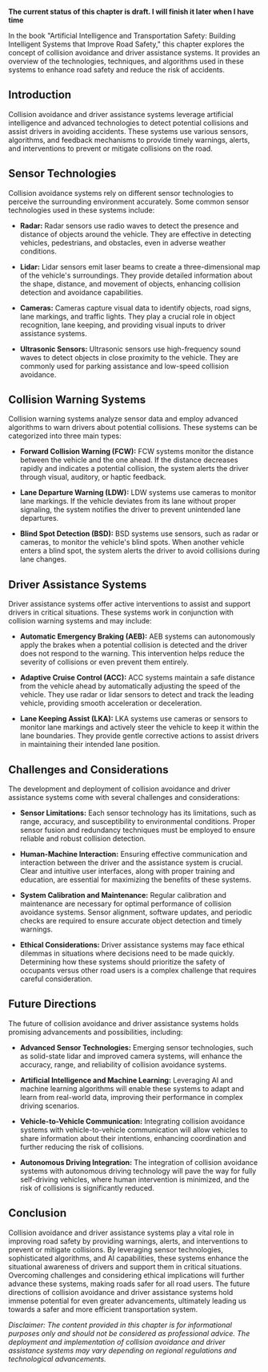 **The current status of this chapter is draft. I will finish it later when I have time**

In the book "Artificial Intelligence and Transportation Safety: Building Intelligent Systems that Improve Road Safety," this chapter explores the concept of collision avoidance and driver assistance systems. It provides an overview of the technologies, techniques, and algorithms used in these systems to enhance road safety and reduce the risk of accidents.

Introduction
------------

Collision avoidance and driver assistance systems leverage artificial intelligence and advanced technologies to detect potential collisions and assist drivers in avoiding accidents. These systems use various sensors, algorithms, and feedback mechanisms to provide timely warnings, alerts, and interventions to prevent or mitigate collisions on the road.

Sensor Technologies
-------------------

Collision avoidance systems rely on different sensor technologies to perceive the surrounding environment accurately. Some common sensor technologies used in these systems include:

* **Radar:** Radar sensors use radio waves to detect the presence and distance of objects around the vehicle. They are effective in detecting vehicles, pedestrians, and obstacles, even in adverse weather conditions.

* **Lidar:** Lidar sensors emit laser beams to create a three-dimensional map of the vehicle's surroundings. They provide detailed information about the shape, distance, and movement of objects, enhancing collision detection and avoidance capabilities.

* **Cameras:** Cameras capture visual data to identify objects, road signs, lane markings, and traffic lights. They play a crucial role in object recognition, lane keeping, and providing visual inputs to driver assistance systems.

* **Ultrasonic Sensors:** Ultrasonic sensors use high-frequency sound waves to detect objects in close proximity to the vehicle. They are commonly used for parking assistance and low-speed collision avoidance.

Collision Warning Systems
-------------------------

Collision warning systems analyze sensor data and employ advanced algorithms to warn drivers about potential collisions. These systems can be categorized into three main types:

* **Forward Collision Warning (FCW):** FCW systems monitor the distance between the vehicle and the one ahead. If the distance decreases rapidly and indicates a potential collision, the system alerts the driver through visual, auditory, or haptic feedback.

* **Lane Departure Warning (LDW):** LDW systems use cameras to monitor lane markings. If the vehicle deviates from its lane without proper signaling, the system notifies the driver to prevent unintended lane departures.

* **Blind Spot Detection (BSD):** BSD systems use sensors, such as radar or cameras, to monitor the vehicle's blind spots. When another vehicle enters a blind spot, the system alerts the driver to avoid collisions during lane changes.

Driver Assistance Systems
-------------------------

Driver assistance systems offer active interventions to assist and support drivers in critical situations. These systems work in conjunction with collision warning systems and may include:

* **Automatic Emergency Braking (AEB):** AEB systems can autonomously apply the brakes when a potential collision is detected and the driver does not respond to the warning. This intervention helps reduce the severity of collisions or even prevent them entirely.

* **Adaptive Cruise Control (ACC):** ACC systems maintain a safe distance from the vehicle ahead by automatically adjusting the speed of the vehicle. They use radar or lidar sensors to detect and track the leading vehicle, providing smooth acceleration or deceleration.

* **Lane Keeping Assist (LKA):** LKA systems use cameras or sensors to monitor lane markings and actively steer the vehicle to keep it within the lane boundaries. They provide gentle corrective actions to assist drivers in maintaining their intended lane position.

Challenges and Considerations
-----------------------------

The development and deployment of collision avoidance and driver assistance systems come with several challenges and considerations:

* **Sensor Limitations:** Each sensor technology has its limitations, such as range, accuracy, and susceptibility to environmental conditions. Proper sensor fusion and redundancy techniques must be employed to ensure reliable and robust collision detection.

* **Human-Machine Interaction:** Ensuring effective communication and interaction between the driver and the assistance system is crucial. Clear and intuitive user interfaces, along with proper training and education, are essential for maximizing the benefits of these systems.

* **System Calibration and Maintenance:** Regular calibration and maintenance are necessary for optimal performance of collision avoidance systems. Sensor alignment, software updates, and periodic checks are required to ensure accurate object detection and timely warnings.

* **Ethical Considerations:** Driver assistance systems may face ethical dilemmas in situations where decisions need to be made quickly. Determining how these systems should prioritize the safety of occupants versus other road users is a complex challenge that requires careful consideration.

Future Directions
-----------------

The future of collision avoidance and driver assistance systems holds promising advancements and possibilities, including:

* **Advanced Sensor Technologies:** Emerging sensor technologies, such as solid-state lidar and improved camera systems, will enhance the accuracy, range, and reliability of collision avoidance systems.

* **Artificial Intelligence and Machine Learning:** Leveraging AI and machine learning algorithms will enable these systems to adapt and learn from real-world data, improving their performance in complex driving scenarios.

* **Vehicle-to-Vehicle Communication:** Integrating collision avoidance systems with vehicle-to-vehicle communication will allow vehicles to share information about their intentions, enhancing coordination and further reducing the risk of collisions.

* **Autonomous Driving Integration:** The integration of collision avoidance systems with autonomous driving technology will pave the way for fully self-driving vehicles, where human intervention is minimized, and the risk of collisions is significantly reduced.

Conclusion
----------

Collision avoidance and driver assistance systems play a vital role in improving road safety by providing warnings, alerts, and interventions to prevent or mitigate collisions. By leveraging sensor technologies, sophisticated algorithms, and AI capabilities, these systems enhance the situational awareness of drivers and support them in critical situations. Overcoming challenges and considering ethical implications will further advance these systems, making roads safer for all road users. The future directions of collision avoidance and driver assistance systems hold immense potential for even greater advancements, ultimately leading us towards a safer and more efficient transportation system.

*Disclaimer: The content provided in this chapter is for informational purposes only and should not be considered as professional advice. The deployment and implementation of collision avoidance and driver assistance systems may vary depending on regional regulations and technological advancements.*
